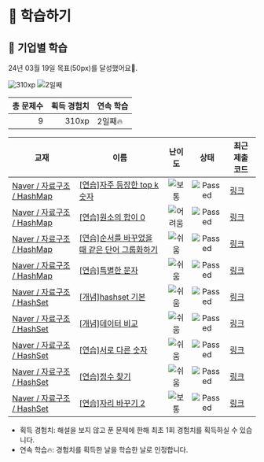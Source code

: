 # 📖 학습하기

## 🚀 기업별 학습
24년 03월 19일 목표(50px)를 달성했어요🥳.

![310xp](https://img.shields.io/badge/EXP-310xp-%235cb85c.svg?for-the-badge)
![2일째](https://img.shields.io/badge/연속학습-2일째-%23E34F26.svg?for-the-badge)

|총 문제수|획득 경험치|연속 학습|
|---:|---:|---|
9|310xp|2일째🔥|

|교재|이름|난이도|상태|최근 제출 코드|
|---|---|:---:|:---:|---|
|[Naver / 자료구조 / HashMap](https://www.codetree.ai/missions?missionId=14)|[[연습]자주 등장한 top k 숫자](https://www.codetree.ai/missions/14/problems/top-k-frequent-elements)|![보통][medium]|![Passed][passed]|[링크](https://github.com/maxbort/codetree-TILs/blob/main/240319/%EC%9E%90%EC%A3%BC%20%EB%93%B1%EC%9E%A5%ED%95%9C%20top%20k%20%EC%88%AB%EC%9E%90/top-k-frequent-elements.py)|
|[Naver / 자료구조 / HashMap](https://www.codetree.ai/missions?missionId=14)|[[연습]원소의 합이 0](https://www.codetree.ai/missions/14/problems/the-sum-of-the-elements-is-0)|![어려움][hard]|![Passed][passed]|[링크](https://github.com/maxbort/codetree-TILs/blob/main/240319/%EC%9B%90%EC%86%8C%EC%9D%98%20%ED%95%A9%EC%9D%B4%200/the-sum-of-the-elements-is-0.py)|
|[Naver / 자료구조 / HashMap](https://www.codetree.ai/missions?missionId=14)|[[연습]순서를 바꾸었을 때 같은 단어 그룹화하기](https://www.codetree.ai/missions/14/problems/group-same-word)|![쉬움][easy]|![Passed][passed]|[링크](https://github.com/maxbort/codetree-TILs/blob/main/240319/%EC%88%9C%EC%84%9C%EB%A5%BC%20%EB%B0%94%EA%BE%B8%EC%97%88%EC%9D%84%20%EB%95%8C%20%EA%B0%99%EC%9D%80%20%EB%8B%A8%EC%96%B4%20%EA%B7%B8%EB%A3%B9%ED%99%94%ED%95%98%EA%B8%B0/group-same-word.py)|
|[Naver / 자료구조 / HashMap](https://www.codetree.ai/missions?missionId=14)|[[연습]특별한 문자](https://www.codetree.ai/missions/14/problems/special-character)|![쉬움][easy]|![Passed][passed]|[링크](https://github.com/maxbort/codetree-TILs/blob/main/240319/%ED%8A%B9%EB%B3%84%ED%95%9C%20%EB%AC%B8%EC%9E%90/special-character.py)|
|[Naver / 자료구조 / HashSet](https://www.codetree.ai/missions?missionId=14)|[[개념]hashset 기본](https://www.codetree.ai/missions/14/problems/hashset-basic)|![쉬움][easy]|![Passed][passed]|[링크](https://github.com/maxbort/codetree-TILs/blob/main/240319/hashset%20%EA%B8%B0%EB%B3%B8/hashset-basic.py)|
|[Naver / 자료구조 / HashSet](https://www.codetree.ai/missions?missionId=14)|[[개념]데이터 비교](https://www.codetree.ai/missions/14/problems/data-comparison)|![쉬움][easy]|![Passed][passed]|[링크](https://github.com/maxbort/codetree-TILs/blob/main/240319/%EB%8D%B0%EC%9D%B4%ED%84%B0%20%EB%B9%84%EA%B5%90/data-comparison.py)|
|[Naver / 자료구조 / HashSet](https://www.codetree.ai/missions?missionId=14)|[[연습]서로 다른 숫자](https://www.codetree.ai/missions/14/problems/distinct-numbers)|![쉬움][easy]|![Passed][passed]|[링크](https://github.com/maxbort/codetree-TILs/blob/main/240319/%EC%84%9C%EB%A1%9C%20%EB%8B%A4%EB%A5%B8%20%EC%88%AB%EC%9E%90/distinct-numbers.py)|
|[Naver / 자료구조 / HashSet](https://www.codetree.ai/missions?missionId=14)|[[연습]정수 찾기](https://www.codetree.ai/missions/14/problems/find-an-integer)|![쉬움][easy]|![Passed][passed]|[링크](https://github.com/maxbort/codetree-TILs/blob/main/240319/%EC%A0%95%EC%88%98%20%EC%B0%BE%EA%B8%B0/find-an-integer.py)|
|[Naver / 자료구조 / HashSet](https://www.codetree.ai/missions?missionId=14)|[[연습]자리 바꾸기 2](https://www.codetree.ai/missions/14/problems/changing-seats-2)|![보통][medium]|![Passed][passed]|[링크](https://github.com/maxbort/codetree-TILs/blob/main/240319/%EC%9E%90%EB%A6%AC%20%EB%B0%94%EA%BE%B8%EA%B8%B0%202/changing-seats-2.py)|


* 획득 경험치: 해설을 보지 않고 푼 문제에 한해 최초 1회 경험치를 획득하실 수 있습니다.
* 연속 학습🔥: 경험치를 획득한 날을 학습한 날로 인정합니다.










[b5]: https://img.shields.io/badge/Bronze_5-%235D3E31.svg
[b4]: https://img.shields.io/badge/Bronze_4-%235D3E31.svg
[b3]: https://img.shields.io/badge/Bronze_3-%235D3E31.svg
[b2]: https://img.shields.io/badge/Bronze_2-%235D3E31.svg
[b1]: https://img.shields.io/badge/Bronze_1-%235D3E31.svg
[s5]: https://img.shields.io/badge/Silver_5-%23394960.svg
[s4]: https://img.shields.io/badge/Silver_4-%23394960.svg
[s3]: https://img.shields.io/badge/Silver_3-%23394960.svg
[s2]: https://img.shields.io/badge/Silver_2-%23394960.svg
[s1]: https://img.shields.io/badge/Silver_1-%23394960.svg
[g5]: https://img.shields.io/badge/Gold_5-%23FFC433.svg
[g4]: https://img.shields.io/badge/Gold_4-%23FFC433.svg
[g3]: https://img.shields.io/badge/Gold_3-%23FFC433.svg
[g2]: https://img.shields.io/badge/Gold_2-%23FFC433.svg
[g1]: https://img.shields.io/badge/Gold_1-%23FFC433.svg
[p5]: https://img.shields.io/badge/Platinum_5-%2376DDD8.svg
[p4]: https://img.shields.io/badge/Platinum_4-%2376DDD8.svg
[p3]: https://img.shields.io/badge/Platinum_3-%2376DDD8.svg
[p2]: https://img.shields.io/badge/Platinum_2-%2376DDD8.svg
[p1]: https://img.shields.io/badge/Platinum_1-%2376DDD8.svg
[passed]: https://img.shields.io/badge/Passed-%23009D27.svg
[failed]: https://img.shields.io/badge/Failed-%23D24D57.svg
[easy]: https://img.shields.io/badge/쉬움-%235cb85c.svg?for-the-badge
[medium]: https://img.shields.io/badge/보통-%23FFC433.svg?for-the-badge
[hard]: https://img.shields.io/badge/어려움-%23D24D57.svg?for-the-badge
